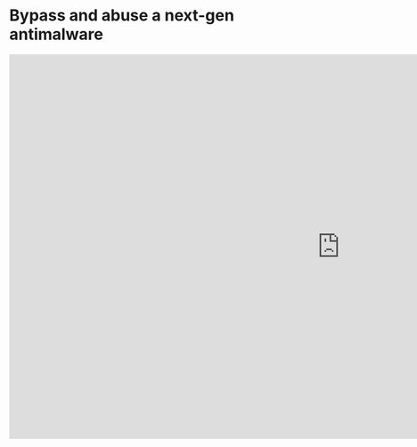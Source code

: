 # Bypass and abuse a next-gen antimalware


<iframe src="https://view.officeapps.live.com/op/embed.aspx?src=https%3A%2F%2Fraw%2Egithubusercontent%2Ecom%3A443%2Fsassdawe%2FPSConfEU2022%2Fmain%2FDavidSass%2FBypass%2Dn%2Dabsuse%2DNG%2DAV%2FPSCONFEU22%5FDavid%5FSASS%5FAbuse%2DAV%2Epptx&amp;wdAr=1.7777777777777777" width="1186px" height="691px" frameborder="0">This is an embedded <a target="_blank" href="https://office.com">Microsoft Office</a> presentation, powered by <a target="_blank" href="https://office.com/webapps">Office</a>.</iframe>